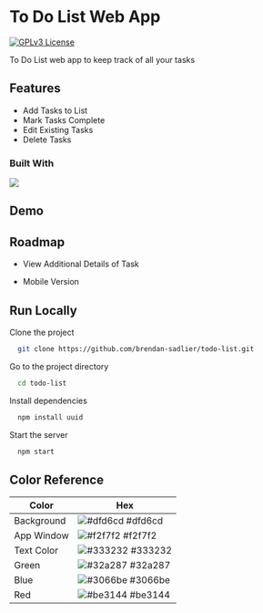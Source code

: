 # To Do List Web App

[![GPLv3 License](https://img.shields.io/badge/License-GPL%20v3-green.svg)](https://opensource.org/licenses/)

To Do List web app to keep track of all your tasks

## Features

- Add Tasks to List
- Mark Tasks Complete
- Edit Existing Tasks
- Delete Tasks

### Built With

![](https://skillicons.dev/icons?i=react,js,html,css,bootstrap)

## Demo

## Roadmap

- View Additional Details of Task

- Mobile Version

## Run Locally

Clone the project

```bash
  git clone https://github.com/brendan-sadlier/todo-list.git
```

Go to the project directory

```bash
  cd todo-list
```

Install dependencies

```bash
  npm install uuid
```

Start the server

```bash
  npm start
```

## Color Reference

| Color      | Hex                                                              |
| ---------- | ---------------------------------------------------------------- |
| Background | ![#dfd6cd](https://via.placeholder.com/10/dfd6cd?text=+) #dfd6cd |
| App Window | ![#f2f7f2](https://via.placeholder.com/10/f2f7f2?text=+) #f2f7f2 |
| Text Color | ![#333232](https://via.placeholder.com/10/333232?text=+) #333232 |
| Green      | ![#32a287](https://via.placeholder.com/10/32a287?text=+) #32a287 |
| Blue       | ![#3066be](https://via.placeholder.com/10/3066be?text=+) #3066be |
| Red        | ![#be3144](https://via.placeholder.com/10/be3144?text=+) #be3144 |

